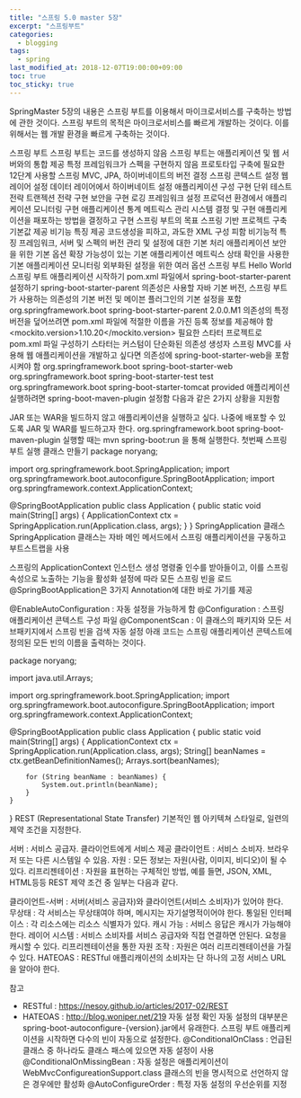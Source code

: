 ```yaml
---
title: "스프링 5.0 master 5장"
excerpt: "스프링부트"
categories:
  - blogging
tags:
  - spring
last_modified_at: 2018-12-07T19:00:00+09:00
toc: true
toc_sticky: true
---
```



SpringMaster 5장의 내용은 스프링 부트를 이용해서 마이크로서비스를 구축하는 방법에 관한 것이다. 스프링 부트의 목적은 마이크로서비스를 빠르게 개발하는 것이다. 이를 위해서는 웹 개발 환경을 빠르게 구축하는 것이다.

스프링 부트
스프링 부트는 코드를 생성하지 않음
스프링 부트는 애플리케이션 및 웹 서버와의 통합 제공
특정 프레임워크가 스펙을 구현하지 않음
프로토타입 구축에 필요한 12단계
사용할 스프링 MVC, JPA, 하이버네이트의 버전 결정
스프링 콘텍스트 설정
웹 레이어 설정
데이터 레이어에서 하이버네이트 설정
애플리케이션 구성 구현
단위 테스트 전략
트랜젝션 전략 구현
보안을 구현
로깅 프레임워크 설정
프로덕션 환경에서 애플리케이션 모니터링 구현
애플리케이션 통계 메트릭스 관리 시스템 결정 및 구현
애플리케이션을 패포하는 방법을 결정하고 구현
스프링 부트의 목표
스프링 기반 프로젝트 구축
기본값 제공
비기능 특징 제공
코드생성을 피하고, 과도한 XML 구성 피함
비기능적 특징
프레임워크, 서버 및 스펙의 버전 관리 및 설정에 대한 기본 처리
애플리케이션 보안을 위한 기본 옵션
확장 가능성이 있는 기본 애플리케이션 메트릭스
상태 확인을 사용한 기본 애플리케이션 모니터링
외부화된 설정을 위한 여러 옵션
스프링 부트 Hello World
스프링 부트 애플리케이션 시작하기
pom.xml 파일에서 spring-boot-starter-parent 설정하기
spring-boot-starter-parent 의존성은 사용할 자바 기본 버전, 스프링 부트가 사용하는 의존성의 기본 버전 및 메이븐 플러그인의 기본 설정을 포함
    <parent>
        <groupId>org.springframework.boot</groupId>
        <artifactId>spring-boot-starter-parent</artifactId>
        <version>2.0.0.M1</version>
    </parent>
의존성의 특정 버전을 덮어쓰려면 pom.xml 파일에 적절한 이름을 가진 등록 정보를 제공해야 함
    <properties>
        <mockito.version>1.10.20</mockito.version>
    </properties>
필요한 스타터 프로젝트로 pom.xml 파일 구성하기
스타터는 커스텀이 단순화된 의존성 생성자
스프링 MVC를 사용해 웹 애플리케이션을 개발하고 싶다면 의존성에 spring-boot-starter-web을 포함시켜야 함
<dependency>
    <groupId>org.springframework.boot</groupId>
    <artifactId>spring-boot-starter-web</artifactId>
</dependency>
<dependency>
    <groupId>org.springframework.boot</groupId>
    <artifactId>spring-boot-starter-test</artifactId>
    <scope>test</scope>
</dependency>
<dependency>
    <groupId>org.springframework.boot</groupId>
    <artifactId>spring-boot-starter-tomcat</artifactId>
    <scope>provided</scope>
</dependency>
애플리케이션 실행하려면 spring-boot-maven-plugin 설정함
다음과 같은 2가지 상황을 지원함

JAR 또는 WAR을 빌드하지 않고 애플리케이션을 실행하고 싶다.
나중에 배포할 수 있도록 JAR 및 WAR를 빌드하고자 한다.
    <build>
        <plugins>
            <plugin>
                <groupId>org.springframework.boot</groupId>
                <artifactId>spring-boot-maven-plugin</artifactId>
            </plugin>
        </plugins>
    </build>
실행할 때는 mvn spring-boot:run 을 통해 실행한다.
첫번째 스프링 부트 실행 클래스 만들기
package noryang;

import org.springframework.boot.SpringApplication;
import org.springframework.boot.autoconfigure.SpringBootApplication;
import org.springframework.context.ApplicationContext;



@SpringBootApplication
public class Application {
    public static void main(String[] args) {
        ApplicationContext ctx = SpringApplication.run(Application.class, args);
    }
}
SpringApplication 클래스
SpringApplication 클래스는 자바 메인 메서드에서 스프링 애플리케이션을 구동하고 부트스트랩을 사용

스프링의 ApplicationContext 인스턴스 생성
명령줄 인수를 받아들이고, 이를 스프링 속성으로 노출하는 기능을 활성화
설정에 따라 모든 스프링 빈을 로드
@SpringBootApplication은 3가지 Annotation에 대한 바로 가기를 제공

@EnableAutoConfiguration : 자동 설정을 가능하게 함
@Configuration : 스프링 애플리케이션 콘텍스트 구성 파일
@ComponentScan : 이 클래스의 패키지와 모든 서브패키지에서 스프링 빈을 검색
자동 설정
아래 코드는 스프링 애플리케이션 콘텍스트에 정의된 모든 빈의 이름을 출력하는 것이다.

package noryang;

import java.util.Arrays;

import org.springframework.boot.SpringApplication;
import org.springframework.boot.autoconfigure.SpringBootApplication;
import org.springframework.context.ApplicationContext;

@SpringBootApplication
public class Application {
    public static void main(String[] args) {
        ApplicationContext ctx = SpringApplication.run(Application.class, args);
        String[] beanNames = ctx.getBeanDefinitionNames();
        Arrays.sort(beanNames);

        for (String beanName : beanNames) {
            System.out.println(beanName);
        }
    }
}
REST (Representational State Transfer)
기본적인 웹 아키텍쳐 스타일로, 일련의 제약 조건을 지정한다.

서버 : 서비스 공급자. 클라이언트에게 서비스 제공
클라이언트 : 서비스 소비자. 브라우저 또는 다른 시스템일 수 있음.
자원 : 모든 정보는 자원(사람, 이미지, 비디오)이 될 수 있다.
리프리젠테이션 : 자원을 표현하는 구체적인 방법, 예를 들면, JSON, XML, HTML등등
REST 제약 조건 중 일부는 다음과 같다.

클라이언트-서버 : 서버(서비스 공급자)와 클라이언트(서비스 소비자)가 있어야 한다.
무상태 : 각 서비스는 무상태여야 하며, 메시지는 자기설명적이어야 한다.
통일된 인터페이스 : 각 리소스에는 리소스 식별자가 있다.
캐시 가능 : 서비스 응답은 캐시가 가능해야 한다.
레이어 시스템 : 서비스 소비자를 서비스 공급자와 직접 연결하면 안된다. 요청을 캐시할 수 있다.
리프리젠테이션을 통한 자원 조작 : 자원은 여러 리프리젠테이션을 가질 수 있다.
HATEOAS : RESTful 애플리캐이션의 소비자는 단 하나의 고정 서비스 URL을 알아야 한다.

참고

  * RESTful : https://nesoy.github.io/articles/2017-02/REST
  * HATEOAS : http://blog.woniper.net/219
자동 설정 확인
자동 설정의 대부분은 spring-boot-autoconfigure-{version}.jar에서 유래한다.
스프링 부트 애플리케이션을 시작하면 다수의 빈이 자동으로 설정한다.
@ConditionalOnClass : 언급된 클래스 중 하나라도 클래스 패스에 있으면 자동 설정이 사용
@ConditionalOnMissingBean : 자동 설정은 애플리케이션이 WebMvcConfigureationSupport.class 클래스의 빈을 명시적으로 선언하지 않은 경우에만 활성화
@AutoConfigureOrder : 특정 자동 설정의 우선순위를 지정
